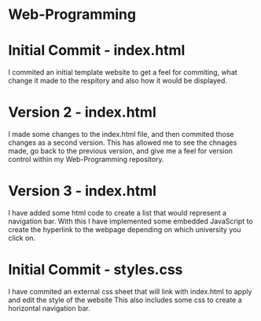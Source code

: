 # Web-Programming

# Initial Commit - index.html
I commited an initial template website to get a feel for commiting, what change it made to the respitory and also how it would be displayed.

# Version 2 - index.html
I made some changes to the index.html file, and then commited those changes as a second version. This has allowed me to see the chnages made, go back to the previous version, and give me a feel for version control within my Web-Programming repository.

# Version 3 - index.html 

I have added some html code to create a list that would represent a navigation bar. With this I have implemented some embedded JavaScript to create the hyperlink to the webpage depending on which university you click on.

# Initial Commit - styles.css

I have commited an external css sheet that will link with index.html to apply and edit the style of the website
This also includes some css to create a horizontal navigation bar.

